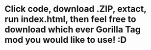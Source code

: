 # Click code, download .ZIP, extact, run index.html, then feel free to download which ever Gorilla Tag mod you would like to use! :D

